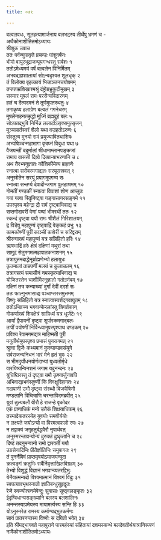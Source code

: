 ```yaml
---
title: ०७९

---
```

बल्वलवधः, सूतहत्यामार्जनाय बलभद्रस्य तीर्थेषु भ्रमणं च -  
अथैकोनाशीतितमोऽध्यायः  
श्रीशुक उवाच  
ततः पर्वण्युपावृत्ते प्रचण्डः पांशुवर्षणः  
भीमो वायुरभूद्राजन्पूयगन्धस्तु सर्वशः १  
ततोऽमेध्यमयं वर्षं बल्वलेन विनिर्मितम्  
अभवद्यज्ञशालायां सोऽन्वदृश्यत शूलधृक् २  
तं विलोक्य बृहत्कायं भिन्नाञ्जनचयोपमम्  
तप्तताम्रशिखाश्मश्रुं दंष्ट्रोग्रभ्रुकुटीमुखम् ३  
सस्मार मूषलं रामः परसैन्यविदारणम्  
हलं च दैत्यदमनं ते तूर्णमुपतस्थतुः ४  
तमाकृष्य हलाग्रेण बल्वलं गगनेचरम्  
मूषलेनाहनत्क्रुद्धो मूर्ध्नि ब्रह्मद्रुहं बलः ५  
सोऽपतद्भुवि निर्भिन्न ललाटोऽसृक्समुत्सृजन्  
मुञ्चन्नार्तस्वरं शैलो यथा वज्रहतोऽरुणः ६  
संस्तुत्य मुनयो रामं प्रयुज्यावितथाशिषः  
अभ्यषिञ्चन्महाभागा वृत्रघ्नं विबुधा यथा ७  
वैजयन्तीं ददुर्मालां श्रीधामाम्लानपङ्कजां  
रामाय वाससी दिव्ये दिव्यान्याभरणानि च ८  
अथ तैरभ्यनुज्ञातः कौशिकीमेत्य ब्राह्मणैः  
स्नात्वा सरोवरमगाद्यतः सरयूरास्रवत् ९  
अनुस्रोतेन सरयूं प्रयागमुपगम्य सः  
स्नात्वा सन्तर्प्य देवादीन्जगाम पुलहाश्रमम् १०  
गोमतीं गण्डकीं स्नात्वा विपाशां शोण आप्लुतः  
गयां गत्वा पितॄनिष्ट्वा गङ्गासागरसङ्गमे ११  
उपस्पृश्य महेन्द्रा द्रौ रामं दृष्ट्वाभिवाद्य च  
सप्तगोदावरीं वेणां पम्पां भीमरथीं ततः १२  
स्कन्दं दृष्ट्वा ययौ रामः श्रीशैलं गिरिशालयम्  
द्र विडेषु महापुण्यं दृष्ट्वाद्रिं वेङ्कटं प्रभुः १३  
कामकोष्णीं पुरीं काञ्चीं कावेरीं च सरिद्वराम्  
श्रीरन्गाख्यं महापुण्यं यत्र सन्निहितो हरिः १४  
ऋषभाद्रिं हरेः क्षेत्रं दक्षिणां मथुरां तथा  
सामुद्रं सेतुमगमत्महापातकनाशनम् १५  
तत्रायुतमदाद्धेनूर्ब्राह्मणेभ्यो हलायुधः  
कृतमालां ताम्रपर्णीं मलयं च कुलाचलम् १६  
तत्रागस्त्यं समासीनं नमस्कृत्याभिवाद्य च  
योजितस्तेन चाशीर्भिरनुज्ञातो गतोऽर्णवम् १७  
दक्षिणं तत्र कन्याख्यां दुर्गां देवीं ददर्श सः  
ततः फाल्गुनमासाद्य पञ्चाप्सरसमुत्तमम्  
विष्णुः सन्निहितो यत्र स्नात्वास्पर्शद्गवायुतम् १८  
ततोऽभिव्रज्य भगवान्केरलांस्तु त्रिगर्तकान्  
गोकर्णाख्यं शिवक्षेत्रं सान्निध्यं यत्र धूर्जटेः १९  
आर्यां द्वैपायनीं दृष्ट्वा शूर्पारकमगाद्बलः  
तापीं पयोष्णीं निर्विन्ध्यामुपस्पृश्याथ दण्डकम् २०  
प्रविश्य रेवामगमद्यत्र माहिष्मती पुरी  
मनुतीर्थमुपस्पृश्य प्रभासं पुनरागमत् २१  
श्रुत्वा द्विजैः कथ्यमानं कुरुपाण्डवसंयुगे  
सर्वराजन्यनिधनं भारं मेने हृतं भुवः २२  
स भीमदुर्योधनयोर्गदाभ्यां युध्यतोर्मृधे  
वारयिष्यन्विनशनं जगाम यदुनन्दनः २३  
युधिष्ठिरस्तु तं दृष्ट्वा यमौ कृष्णार्जुनावपि  
अभिवाद्याभवंस्तुष्णीं किं विवक्षुरिहागतः २४  
गदापाणी उभौ दृष्ट्वा संरब्धौ विजयैषिणौ  
मण्डलानि विचित्राणि चरन्ताविदमब्रवीत् २५  
युवां तुल्यबलौ वीरौ हे राजन्हे वृकोदर  
एकं प्राणाधिकं मन्ये उतैकं शिक्षयाधिकम् २६  
तस्मादेकतरस्येह युवयोः समवीर्ययोः  
न लक्ष्यते जयोऽन्यो वा विरमत्वफलो रणः २७  
न तद्वाक्यं जगृहतुर्बद्धवैरौ नृपार्थवत्  
अनुस्मरन्तावन्योन्यं दुरुक्तं दुष्कृतानि च २८  
दिष्टं तदनुमन्वानो रामो द्वारवतीं ययौ  
उग्रसेनादिभिः प्रीतैर्ज्ञातिभिः समुपागतः २९  
तं पुनर्नैमिषं प्राप्तमृषयोऽयाजयन्मुदा  
क्रत्वङ्गं क्रतुभिः सर्वैर्निवृत्ताखिलविग्रहम् ३०  
तेभ्यो विशुद्धं विज्ञानं भगवान्व्यतरद्विभुः  
येनैवात्मन्यदो विश्वमात्मानं विश्वगं विदुः ३१  
स्वपत्यावभृथस्नातो ज्ञातिबन्धुसुहृद्वृतः  
रेजे स्वज्योत्स्नयेवेन्दुः सुवासाः सुष्ठ्वलङ्कृतः ३२  
ईदृग्विधान्यसङ्ख्यानि बलस्य बलशालिनः  
अनन्तस्याप्रमेयस्य मायामर्त्यस्य सन्ति हि ३३  
योऽनुस्मरेत रामस्य कर्माण्यद्भुतकर्मणः  
सायं प्रातरनन्तस्य विष्णोः स दयितो भवेत् ३४  
इति श्रीमद्भागवते महापुराणे पारमहंस्यां संहितायां दशमस्कन्धे बलदेवतीर्थयात्रानिरूपणं नामैकोनाशीतितमोऽध्यायः